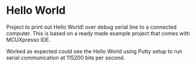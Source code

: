 # Hello World

Project to print out Hello World! over debug serial line to a connected computer. This is based on a ready made example project that comes with MCUXpresso IDE.

Worked as expected could see the Hello World using Putty setup to run serial communication at 115200 bits per second.
